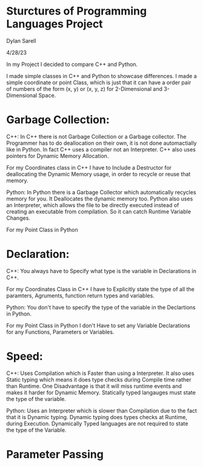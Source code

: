 # Sturctures of Programming Languages Project
Dylan Sarell

4/28/23

In my Project I decided to compare C++ and Python. 

I made simple classes in C++ and Python to showcase differences. I made a simple coordinate or point Class, which is just that it can have a order pair of numbers of the form (x, y) or (x, y, z) for 2-Dimensional and 3-Dimensional Space. 

# Garbage Collection:
C++: In C++ there is not Garbage Collection or a Garbage collector. The Programmer has to do deallocation on their own, it is not done automactially like in Python. In fact C++ uses a compiler not an Interpreter. C++ also uses pointers for Dynamic Memory Allocation.

For my Coordinates class in C++ I have to Include a Destructor for deallocating the Dynamic Memory usage, in order to recycle or reuse that memory. 

Python: In Python there is a Garbage Collector which automatically recycles memory for you. It Deallocates the dynamic memory too. Python also uses an Interpreter, which allows the file to be directly executed instead of creating an executable from compilation. So it can catch Runtime Variable Changes.

For my Point Class in Python 

# Declaration:
C++: You always have to Specify what type is the variable in Declarations in C++. 

For my Coordinates Class in C++ I have to Explicitly state the type of all the paramters, Agruments, function return types and variables. 

Python: You don't have to specify the type of the variable in the Declartions in Python. 

For my Point Class in Python I don't Have to set any Variable Declarations for any Functions, Parameters or Variables.

# Speed:
C++: Uses Compilation which is Faster than using a Interpreter. It also uses Static typing which means it does type checks during Compile time rather than Runtime. One Disadvantage is that it will miss runtime events and makes it harder for Dynamic Memory. Statically typed langauges must state the type of the variable. 

Python: Uses an Interpreter which is slower than Compilation due to the fact that it is Dynamic typing. Dynamic typing does types checks at Runtime, during Execution. Dynamically Typed languages are not required to state the type of the Variable. 

# Parameter Passing
